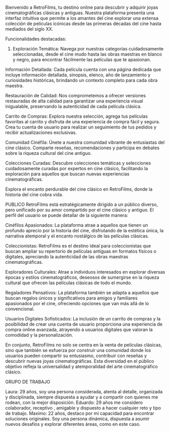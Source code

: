 Bienvenido a RetroFilms, tu destino online para descubrir y adquirir joyas cinematográficas clásicas y antiguas. Nuestra plataforma presenta una interfaz intuitiva que permite a los amantes del cine explorar una extensa colección de películas icónicas desde las primeras décadas del cine hasta mediados del siglo XX.

Funcionalidades destacadas:
1. Exploración Temática: Navega por nuestras categorías cuidadosamente seleccionadas, desde el cine mudo hasta las obras maestras en blanco y negro, para encontrar fácilmente las películas que te apasionan.

Información Detallada: Cada película cuenta con una página dedicada que incluye información detallada, sinopsis, elenco, año de lanzamiento y curiosidades históricas, brindando un contexto completo para cada obra maestra.

Restauración de Calidad: Nos comprometemos a ofrecer versiones restauradas de alta calidad para garantizar una experiencia visual inigualable, preservando la autenticidad de cada película clásica.

Carrito de Compras: Explora nuestra selección, agrega tus películas favoritas al carrito y disfruta de una experiencia de compra fácil y segura. Crea tu cuenta de usuario para realizar un seguimiento de tus pedidos y recibir actualizaciones exclusivas.

Comunidad Cinéfila: Únete a nuestra comunidad vibrante de entusiastas del cine clásico. Comparte reseñas, recomendaciones y participa en debates sobre la riqueza cultural del cine antiguo.

Colecciones Curadas: Descubre colecciones temáticas y selecciones cuidadosamente curadas por expertos en cine clásico, facilitando la exploración para aquellos que buscan nuevas experiencias cinematográficas.

Explora el encanto perdurable del cine clásico en RetroFilms, donde la historia del cine cobra vida.

PUBLICO
RetroFilms está estratégicamente dirigido a un público diverso, pero unificado por su amor compartido por el cine clásico y antiguo. El perfil del usuario se puede detallar de la siguiente manera:

Cinéfilos Apasionados: La plataforma atrae a aquellos que tienen un profundo aprecio por la historia del cine, disfrutando de la estética única, la narrativa atemporal y el encanto nostálgico de las películas clásicas.

Coleccionistas: RetroFilms es el destino ideal para coleccionistas que buscan ampliar su repertorio de películas antiguas en formatos físicos o digitales, apreciando la autenticidad de las obras maestras cinematográficas.

Exploradores Culturales: Atrae a individuos interesados en explorar diversas épocas y estilos cinematográficos, deseosos de sumergirse en la riqueza cultural que ofrecen las películas clásicas de todo el mundo.

Regaladores Pensativos: La plataforma también se adapta a aquellos que buscan regalos únicos y significativos para amigos y familiares apasionados por el cine, ofreciendo opciones que van más allá de lo convencional.

Usuarios Digitales Sofisticados: La inclusión de un carrito de compras y la posibilidad de crear una cuenta de usuario proporciona una experiencia de compra online avanzada, atrayendo a usuarios digitales que valoran la comodidad y la personalización.

En conjunto, RetroFilms no solo se centra en la venta de películas clásicas, sino que también se esfuerza por construir una comunidad donde los usuarios pueden compartir su entusiasmo, contribuir con reseñas y descubrir nuevas joyas cinematográficas. Esta diversidad en el público objetivo refleja la universalidad y atemporalidad del arte cinematográfico clásico.

GRUPO DE TRABAJO

Laura: 29 años, soy una persona considerada, atenta al detalle, organizada y disciplinada, siempre dispuesta a ayudar y a compartir con quienes me rodean, con la mejor disposición.
Eduardo: 29 años me considero colaborador, receptivo , amigable y dispuesto a hacer cualquier reto y tipo de trabajo.
Maximo: 22 años, destaco por mi capacidad para encontrar soluciones originales. Soy una persona dinámica, dispuesta a asumir nuevos desafíos y explorar diferentes áreas, como en este caso.
